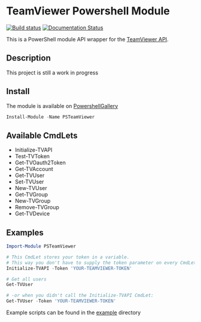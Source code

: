 # TeamViewer Powershell Module

[![Build status](https://ci.appveyor.com/api/projects/status/1n8li43y0b2aydru?svg=true)](https://ci.appveyor.com/project/Marcuzzo/psteamviewer)
[![Documentation Status](https://readthedocs.org/projects/psteamviewer/badge/?version=latest)](http://psteamviewer.readthedocs.io/en/latest/?badge=latest)

This is a PowerShell module API wrapper for the [TeamViewer API](https://integrate.teamviewer.com/en/develop/api/).

## Description

This project is still a work in progress

## Install

The module is available on [PowershellGallery](https://www.powershellgallery.com/packages/PSTeamViewer)

```powershell
Install-Module -Name PSTeamViewer 
```

## Available CmdLets

* Initialize-TVAPI
* Test-TVToken
* Get-TVOauth2Token
* Get-TVAccount
* Get-TVUser
* Set-TVUser
* New-TVUser
* Get-TVGroup
* New-TVGroup
* Remove-TVGroup
* Get-TVDevice

## Examples

```Powershell
Import-Module PSTeamViewer

# This CmdLet stores your token in a variable.
# This way you don't have to supply the token parameter on every CmdLet
Initialize-TVAPI -Token 'YOUR-TEAMVIEWER-TOKEN'

# Get all users
Get-TVUser 

# -or when you didn't call the Initialize-TVAPI CmdLet:
Get-TVUser -Token 'YOUR-TEAMVIEWER-TOKEN'

```

Example scripts can be found in the [example](./example) directory